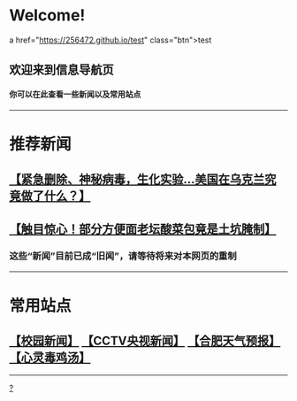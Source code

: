 # Welcome!
a href="https://256472.github.io/test" class="btn">test</a>
## 欢迎来到信息导航页
#### 你可以在此查看一些新闻以及常用站点
---
# 推荐新闻
## [【紧急删除、神秘病毒，生化实验…美国在乌克兰究竟做了什么？】](https://www.bilibili.com/video/BV1ET4y1i7et)
## [【触目惊心！部分方便面老坛酸菜包竟是土坑腌制】](https://www.bilibili.com/video/BV1g44y1T7dN)
### 这些“新闻”目前已成“旧闻”，请等待将来对本网页的重制
---
# 常用站点
## [【校园新闻】](http://www.hf168xq.com/xyxw.jhtml) [【CCTV央视新闻】](https://news.cctv.com/) [【合肥天气预报】](http://www.weather.com.cn/weather/101220101.shtml) [【心灵毒鸡汤】](https://ol.woobx.cn/tool/soul-words)
---
[?](https://www.bilibili.com/video/BV1GJ411x7h7)
